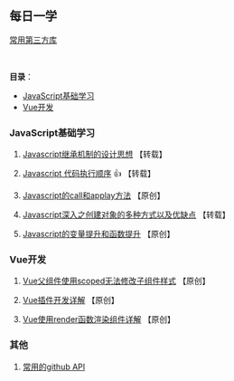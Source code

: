 ## 每日一学
[常用第三方库](https://github.com/MrGaoGang/lucky_docs/blob/master/examples/%E4%BC%98%E7%A7%80%E7%9A%84%E7%AC%AC%E4%B8%89%E6%96%B9%E5%BA%93.md)

<br>

**目录**：

- [JavaScript基础学习](#javascript基础学习)  
- [Vue开发](#vue开发)

### JavaScript基础学习
1. [Javascript继承机制的设计思想](http://www.ruanyifeng.com/blog/2011/06/designing_ideas_of_inheritance_mechanism_in_javascript.html) 【转载】

2. [Javascript 代码执行顺序](https://www.cnblogs.com/wuyepeng/p/10147885.html) :+1: 【转载】

3. [Javascript的call和applay方法](https://github.com/MrGaoGang/lucky_docs/blob/master/article/javascript/Javascript%E7%9A%84call%E5%92%8Capplay%E6%96%B9%E6%B3%95.md) 【原创】

4. [Javascript深入之创建对象的多种方式以及优缺点](https://github.com/mqyqingfeng/Blog/blob/master/articles/%E6%B7%B1%E5%85%A5%E7%B3%BB%E5%88%97%E6%96%87%E7%AB%A0/JavaScript%E6%B7%B1%E5%85%A5%E4%B9%8B%E5%88%9B%E5%BB%BA%E5%AF%B9%E8%B1%A1%E7%9A%84%E5%A4%9A%E7%A7%8D%E6%96%B9%E5%BC%8F%E4%BB%A5%E5%8F%8A%E4%BC%98%E7%BC%BA%E7%82%B9.md) 【转载】

5. [Javascript的变量提升和函数提升](https://github.com/MrGaoGang/lucky_docs/blob/master/article/javascript/Javascript%E7%9A%84%E5%8F%98%E9%87%8F%E6%8F%90%E5%8D%87%E5%92%8C%E5%87%BD%E6%95%B0%E6%8F%90%E5%8D%87%20.md) 【原创】


### Vue开发

1. [Vue父组件使用scoped无法修改子组件样式](https://github.com/MrGaoGang/lucky_docs/blob/master/article/vue/Vue%E7%88%B6%E7%BB%84%E4%BB%B6%E4%BD%BF%E7%94%A8scoped%E6%97%A0%E6%B3%95%E4%BF%AE%E6%94%B9%E5%AD%90%E7%BB%84%E4%BB%B6%E6%A0%B7%E5%BC%8F.md) 【原创】

2. [Vue插件开发详解](https://github.com/MrGaoGang/lucky_docs/blob/master/article/vue/Vue%E4%B8%AD%E6%8F%92%E4%BB%B6%E5%BC%80%E5%8F%91%E7%9A%84%E5%9B%9B%E7%A7%8D%E6%96%B9%E5%BC%8F.md) 【原创】


3. [Vue使用render函数渲染组件详解](https://github.com/MrGaoGang/lucky_docs/blob/master/article/vue/Vue%E4%BD%BF%E7%94%A8render%E5%87%BD%E6%95%B0%E6%B8%B2%E6%9F%93%E7%BB%84%E4%BB%B6.md) 【原创】




### 其他
1. [常用的github API](https://github.com/MrGaoGang/lucky_docs/blob/master/article/githubApi.md)